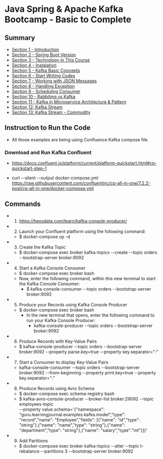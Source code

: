 # Java Spring & Apache Kafka Bootcamp - Basic to Complete

## Summary

- [Section 1 - Introduction](https://github.com/marodrigues20/udemy_java/tree/main/JavaSpring%26ApacheKafkaBootcamp-BasicToComplete/Sections/Section-01)
- [Section 2 - Spring Boot Version](https://github.com/marodrigues20/udemy_java/tree/main/JavaSpring%26ApacheKafkaBootcamp-BasicToComplete/Sections/Section-02)
- [Section 3 - Technology in This Course](https://github.com/marodrigues20/udemy_java/tree/main/JavaSpring%26ApacheKafkaBootcamp-BasicToComplete/Sections/Section-03#section-3---technology-in-this-course)
- [Section 4 - Instalation](https://github.com/marodrigues20/udemy_java/tree/main/JavaSpring%26ApacheKafkaBootcamp-BasicToComplete/Sections/Section-04#section-4-instalation)
- [Section 5 - Kafka Basic Concepts](https://github.com/marodrigues20/udemy_java/tree/main/JavaSpring%26ApacheKafkaBootcamp-BasicToComplete/Sections/Section-05#section-5-kafka-basic-concepts)
- [Section 6 - Start Writing Codes](https://github.com/marodrigues20/udemy_java/tree/main/JavaSpring%26ApacheKafkaBootcamp-BasicToComplete/Sections/Section-06#section-6-start-writting-codes)
- [Section 7 - Working with JSON Messages](https://github.com/marodrigues20/udemy_java/tree/main/JavaSpring%26ApacheKafkaBootcamp-BasicToComplete/Sections/Section-07)
- [Section 8 - Handling Exception](https://github.com/marodrigues20/udemy_java/tree/main/JavaSpring%26ApacheKafkaBootcamp-BasicToComplete/Sections/Section-08)
- [Section 9 - Scheduling Consumer](https://github.com/marodrigues20/udemy_java/tree/main/JavaSpring%26ApacheKafkaBootcamp-BasicToComplete/Sections/Section-09)
- [Section 10 - Rabbitmq vs Kafka](https://github.com/marodrigues20/udemy_java/tree/main/JavaSpring%26ApacheKafkaBootcamp-BasicToComplete/Sections/Section-10)
- [Section 11 - Kafka in Microservice Architecture & Pattern](https://github.com/marodrigues20/udemy_java/tree/main/JavaSpring%26ApacheKafkaBootcamp-BasicToComplete/Sections/Section-11)
- [Section 12: Kafka Stream](https://github.com/marodrigues20/udemy_java/tree/main/JavaSpring%26ApacheKafkaBootcamp-BasicToComplete/Sections/Section-12)
- [Section 13: Kafka Stream - Commodity](https://github.com/marodrigues20/udemy_java/tree/main/JavaSpring%26ApacheKafkaBootcamp-BasicToComplete/Sections/Section-13)




## Instruction to Run the Code

- All those examples are being using Confluence Kafka compose file.

### Download and Run Kafka Confluent
- https://docs.confluent.io/platform/current/platform-quickstart.html#cp-quickstart-step-1


- curl --silent --output docker-compose.yml \
  https://raw.githubusercontent.com/confluentinc/cp-all-in-one/7.2.2-post/cp-all-in-one/docker-compose.yml


## Commands

- 1. https://hevodata.com/learn/kafka-console-producer/

- 2. Launch your Confluent platform using the following command: 
  - $ docker-compose up -d

- 3. Create the Kafka Topic
  - $ docker-compose exec broker kafka-topics --create --topic orders --bootstrap-server broker:9092

- 4. Start a Kafka Console Consumer
  - $ docker-compose exec broker bash
  - Now, enter the following command, within this new terminal to start the Kafka Console Consumer:
    - $ kafka-console-consumer --topic orders --bootstrap-server broker:9092

- 5. Produce your Records using Kafka Console Producer
  - $ docker-compose exec broker bash
    - In the new terminal that opens, enter the following command to run your Kafka Console Producer:
      - kafka-console-producer --topic orders --bootstrap-server broker:9092

- 6. Produce Records with Key-Value Pairs
  - $ kafka-console-producer --topic orders --bootstrap-server broker:9092 --property parse.key=true --property key.separator=":"

- 7. Start a Consumer to display Key-Value Pairs
  - kafka-console-consumer --topic orders --bootstrap-server broker:9092 --from-beginning --property print.key=true --property key.separator=":"

- 8. Produce Records using Avro Schema
  - $ docker-compose exec schema-registry bash
  - $ kafka-avro-console-producer --broker-list broker:29092 --topic employees-topic \
--property value.schema='{"namespace": "guru.learningjournal.examples.kafka.model","type": "record","name": "Employee","fields": [{"name": "id","type": "string"},{"name": "name","type": "string"},{"name": "department","type": "string"},{"name": "salary","type":"int"}]}'

- 9. Add Partitions
  - $ docker-compose exec broker kafka-topics --alter --topic t-rebalance --partitions 3 --bootstrap-server broker:9092